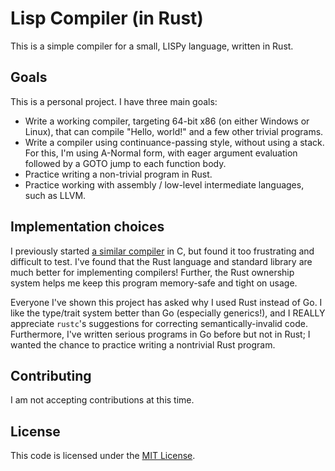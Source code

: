 # Lisp Compiler (in Rust)

This is a simple compiler for a small, LISPy language, written in Rust.

## Goals

This is a personal project. I have three main goals:

- Write a working compiler, targeting 64-bit x86 (on either Windows or Linux), that can compile "Hello, world!" and a few other trivial programs.
- Write a compiler using continuance-passing style, without using a stack. For this, I'm using A-Normal form, with eager argument evaluation followed by a GOTO jump to each function body.
- Practice writing a non-trivial program in Rust.
- Practice working with assembly / low-level intermediate languages, such as LLVM.

## Implementation choices

I previously started [a similar compiler](https://github.com/paxromana96/LispCompiler) in C, but found it too frustrating and difficult to test. I've found that the Rust language and standard library are much better for implementing compilers! Further, the Rust ownership system helps me keep this program memory-safe and tight on usage.

Everyone I've shown this project has asked why I used Rust instead of Go. I like the type/trait system better than Go (especially generics!), and I REALLY appreciate `rustc`'s suggestions for correcting semantically-invalid code. Furthermore, I've written serious programs in Go before but not in Rust; I wanted the chance to practice writing a nontrivial Rust program.

## Contributing

I am not accepting contributions at this time.

## License

This code is licensed under the [MIT License](https://opensource.org/licenses/MIT).